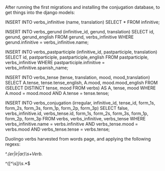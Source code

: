 After running the first migrations and installing the conjugation database, to get things into the django models:

INSERT INTO verbs_infinitive (name, translation) SELECT * FROM infinitive;

INSERT INTO verbs_gerund (infinitive_id, gerund, translation) SELECT id, gerund, gerund_english FROM gerund, verbs_infinitive WHERE gerund.infinitive = verbs_infinitive.name;

INSERT INTO verbs_pastparticiple (infinitive_id, pastparticiple, translation) SELECT id, pastparticiple, pastparticiple_english FROM pastparticiple, verbs_infinitive WHERE pastparticiple.infinitive = verbs_infinitive.spanish_name;

INSERT INTO verbs_tense (tense, translation, mood, mood_translation) 
SELECT A.tense, tense.tense_english, A.mood, mood.mood_english FROM
(SELECT DISTINCT tense, mood FROM verbs) AS A, tense, mood
WHERE A.mood = mood.mood AND A.tense = tense.tense;
		
INSERT INTO verbs_conjugation (irregular, infinitive_id, tense_id, form_1s, form_2s, form_3s, form_1p, form_2p, form_3p) SELECT false, verbs_infinitive.id, verbs_tense.id, form_1s, form_2s, form_3s, form_1p, form_2p, form_3p FROM
verbs, verbs_infinitive, verbs_tense WHERE verbs_infinitive.name = verbs.infinitive AND verbs_tense.mood = verbs.mood AND verbs_tense.tense = verbs.tense;


Duolingo verbs harvested from words page, and applying the following regexs:

^.*(er|ir|ar)\s+Verb.*


^([^\s]*)\s*.*$
